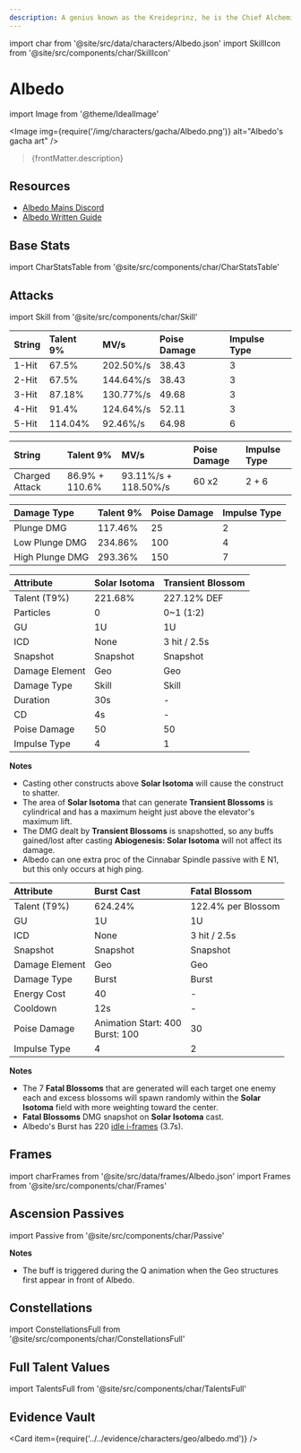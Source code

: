 ```yaml
---
description: A genius known as the Kreideprinz, he is the Chief Alchemist and Captain of the Investigation Team of the Knights of Favonius.
---
```


import char from '@site/src/data/characters/Albedo.json'
import SkillIcon from '@site/src/components/char/SkillIcon'

# Albedo

import Image from '@theme/IdealImage'

<Image img={require('/img/characters/gacha/Albedo.png')} alt="Albedo's gacha art" />
<blockquote>{frontMatter.description}</blockquote>

## Resources

* [Albedo Mains Discord](https://discord.gg/uHV2ZCfPXU)
* [Albedo Written Guide](https://keqingmains.com/albedo/)

## Base Stats

import CharStatsTable from '@site/src/components/char/CharStatsTable'

<CharStatsTable char={char} />

## Attacks

import Skill from '@site/src/components/char/Skill'

<Tabs>
<TabItem value='na' label='Normal Attacks'>
<SkillIcon char={char} skill='na' />
<div class='talent-columns'>
<Skill char={char} skill='na' sectionFilter='Normal Attack' />

| String | Talent 9% | MV/s      | Poise Damage | Impulse Type |
| :----- | :-------- | :-------- | :----------- | :----------- |
| 1-Hit  | 67.5%     | 202.50%/s | 38.43        | 3            |
| 2-Hit  | 67.5%     | 144.64%/s | 38.43        | 3            |
| 3-Hit  | 87.18%    | 130.77%/s | 49.68        | 3            |
| 4-Hit  | 91.4%     | 124.64%/s | 52.11        | 3            |
| 5-Hit  | 114.04%   | 92.46%/s  | 64.98        | 6            |

</div>
<div class='talent-columns'>
<Skill char={char} skill='na' sectionFilter='Charged Attack' />

| String         | Talent 9%      | MV/s                 | Poise Damage | Impulse Type |
| :------------- | :------------- | :------------------- | :----------- | :----------- |
| Charged Attack | 86.9% + 110.6% | 93.11%/s + 118.50%/s | 60 x2        | 2 + 6        |

</div>
<div class='talent-columns'>
<Skill char={char} skill='na' sectionFilter='Plunging Attack' />

| Damage Type     | Talent 9% | Poise Damage | Impulse Type |
| :-------------- | :-------- | :----------- | :----------- |
| Plunge DMG      | 117.46%   | 25           | 2            |
| Low Plunge DMG  | 234.86%   | 100          | 4            |
| High Plunge DMG | 293.36%   | 150          | 7            |

</div>

</TabItem>

<TabItem value='e' label='Skill'>
<SkillIcon char={char} skill='e' />
<div class='talent-columns'>
<Skill char={char} skill='e' />

| Attribute      | Solar Isotoma | Transient Blossom |
| :------------- | :------------ | :---------------- |
| Talent \(T9%\) | 221.68%       | 227.12% DEF       |
| Particles      | 0             | 0~1 \(1:2\)       |
| GU             | 1U            | 1U                |
| ICD            | None          | 3 hit / 2.5s      |
| Snapshot       | Snapshot      | Snapshot          |
| Damage Element | Geo           | Geo               |
| Damage Type    | Skill         | Skill             |
| Duration       | 30s           | -                 |
| CD             | 4s            | -                 |
| Poise Damage   | 50            | 50                |
| Impulse Type   | 4             | 1                 |

</div>

**Notes**

* Casting other constructs above **Solar Isotoma** will cause the construct to shatter.
* The area of **Solar Isotoma** that can generate **Transient Blossoms** is cylindrical and has a maximum height just above the elevator's maximum lift.
* The DMG dealt by **Transient Blossoms** is snapshotted, so any buffs gained/lost after casting **Abiogenesis: Solar Isotoma** will not affect its damage.
* Albedo can one extra proc of the Cinnabar Spindle passive with E N1, but this only occurs at high ping.

</TabItem>

<TabItem value='q' label='Burst'>
<SkillIcon char={char} skill='q' />
<div class='talent-columns'>
<Skill char={char} skill='q'/>

| Attribute      | Burst Cast                            | Fatal Blossom      |
| :------------- | :------------------------------------ | :----------------- |
| Talent \(T9%\) | 624.24%                               | 122.4% per Blossom |
| GU             | 1U                                    | 1U                 |
| ICD            | None                                  | 3 hit / 2.5s       |
| Snapshot       | Snapshot                              | Snapshot           |
| Damage Element | Geo                                   | Geo                |
| Damage Type    | Burst                                 | Burst              |
| Energy Cost    | 40                                    | -                  |
| Cooldown       | 12s                                   | -                  |
| Poise Damage   | Animation Start: 400 <br/> Burst: 100 | 30                 |
| Impulse Type   | 4                                     | 2                  |

</div>

**Notes**

* The 7 **Fatal Blossoms** that are generated will each target one enemy each and excess blossoms will spawn randomly within the **Solar Isotoma** field with more weighting toward the center.
* **Fatal Blossoms** DMG snapshot on **Solar Isotoma** cast.
* Albedo's Burst has 220 [idle i-frames](../../combat-mechanics/frames.md#burst-idle-iframes) \(3.7s\).

</TabItem>
</Tabs>

## Frames

import charFrames from '@site/src/data/frames/Albedo.json'
import Frames from '@site/src/components/char/Frames'

<Frames data={charFrames} />

## Ascension Passives

import Passive from '@site/src/components/char/Passive'

<Tabs>
<TabItem value='passive' label='Passive'>
<Passive char={char} passive={2} />
</TabItem>

<TabItem value='a1' label='Ascension 1'>
<Passive char={char} passive={0} />
</TabItem>

<TabItem value="a4" label="Ascension 4">
<Passive char={char} passive={1} />

**Notes**

* The buff is triggered during the Q animation when the Geo structures first appear in front of Albedo.

</TabItem>
</Tabs>

## Constellations

import ConstellationsFull from '@site/src/components/char/ConstellationsFull'

<ConstellationsFull char={char} />

## Full Talent Values

import TalentsFull from '@site/src/components/char/TalentsFull'

<TalentsFull char={char} />

## Evidence Vault

<Card item={require('../../evidence/characters/geo/albedo.md')} />
